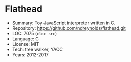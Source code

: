 # Flathead

* Summary:    Toy JavaScript interpreter written in C.
* Repository: https://github.com/ndreynolds/flathead.git
* LOC:        7075 (`cloc src`)
* Language:   C
* License:    MIT
* Tech:       tree walker, YACC
* Years:      2012-2017
